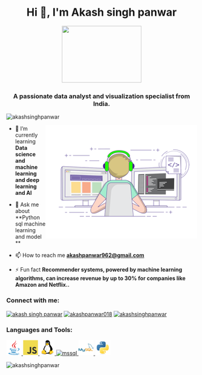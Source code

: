 <h1 align="center">Hi 👋, I'm Akash singh panwar</h1>
<div align="center"> <img src="https://cdn.pixabay.com/animation/2023/06/30/07/30/07-30-05-456_512.gif"style="width: 210px; height: 150px;"> </div>
<h3 align="center">A passionate data analyst and visualization specialist from India.</h3>

<p align="left"> <img src="https://komarev.com/ghpvc/?username=akashsinghpanwar&label=Profile%20views&color=0e75b6&style=flat" alt="akashsinghpanwar" /> </p>
<img align="right" alt="Coding" width="400" src="https://raw.githubusercontent.com/devSouvik/devSouvik/master/gif3.gif">


- 🌱 I’m currently learning  **Data science and machine learning and deep learning and AI**

- 💬 Ask me about **Python sql machine learning and model **

- 📫 How to reach me **akashpanwar962@gmail.com**

- ⚡ Fun fact **Recommender systems, powered by machine learning algorithms, can increase revenue by up to 30% for companies like Amazon and Netflix..**

<h3 align="left">Connect with me:</h3>
<p align="left">
<a href="https://kaggle.com/akash singh panwar" target="blank"><img align="center" src="https://raw.githubusercontent.com/rahuldkjain/github-profile-readme-generator/master/src/images/icons/Social/kaggle.svg" alt="akash singh panwar" height="30" width="40" /></a>
<a href="https://instagram.com/akashpanwar018" target="blank"><img align="center" src="https://raw.githubusercontent.com/rahuldkjain/github-profile-readme-generator/master/src/images/icons/Social/instagram.svg" alt="akashpanwar018" height="30" width="40" /></a>
<a href="https://www.leetcode.com/akashsinghpanwar" target="blank"><img align="center" src="https://raw.githubusercontent.com/rahuldkjain/github-profile-readme-generator/master/src/images/icons/Social/leet-code.svg" alt="akashsinghpanwar" height="30" width="40" /></a>
</p>

<h3 align="left">Languages and Tools:</h3>
<p align="left"> <a href="https://www.java.com" target="_blank" rel="noreferrer"> <img src="https://raw.githubusercontent.com/devicons/devicon/master/icons/java/java-original.svg" alt="java" width="40" height="40"/> </a> <a href="https://developer.mozilla.org/en-US/docs/Web/JavaScript" target="_blank" rel="noreferrer"> <img src="https://raw.githubusercontent.com/devicons/devicon/master/icons/javascript/javascript-original.svg" alt="javascript" width="40" height="40"/> </a> <a href="https://www.linux.org/" target="_blank" rel="noreferrer"> <img src="https://raw.githubusercontent.com/devicons/devicon/master/icons/linux/linux-original.svg" alt="linux" width="40" height="40"/> </a> <a href="https://www.microsoft.com/en-us/sql-server" target="_blank" rel="noreferrer"> <img src="https://www.svgrepo.com/show/303229/microsoft-sql-server-logo.svg" alt="mssql" width="40" height="40"/> </a> <a href="https://www.mysql.com/" target="_blank" rel="noreferrer"> <img src="https://raw.githubusercontent.com/devicons/devicon/master/icons/mysql/mysql-original-wordmark.svg" alt="mysql" width="40" height="40"/> </a> <a href="https://www.python.org" target="_blank" rel="noreferrer"> <img src="https://raw.githubusercontent.com/devicons/devicon/master/icons/python/python-original.svg" alt="python" width="40" height="40"/> </a> </p>

<p><img align="center" src="https://github-readme-stats.vercel.app/api/top-langs?username=akashsinghpanwar&show_icons=true&locale=en&layout=compact" alt="akashsinghpanwar" /></p>
